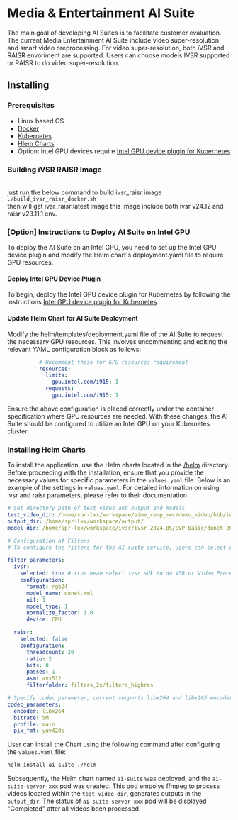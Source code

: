 # Media & Entertainment AI Suite
The main goal of developing AI Suites is to facilitate customer evaluation. The current Media Entertainment AI Suite include video super-resolution and smart video preprocessing. For video super-resolution, both iVSR and RAISR envoriment are supported. Users can choose models IVSR supported or RAISR to do video super-resolution.
## Installing
### Prerequisites
- Linux based OS
- [Docker](https://www.docker.com/)
- [Kubernetes](https://kubernetes.io/docs/home/)
- [Hlem Charts](https://helm.sh/)
- Option: Intel GPU devices require [Intel GPU device plugin for Kubernetes](https://intel.github.io/intel-device-plugins-for-kubernetes/cmd/gpu_plugin/README.html)

### Building iVSR RAISR Image
<br> just run the below command to build ivsr_raisr image
`./build_ivsr_raisr_docker.sh` </br>
then will get ivsr_raisr:latest image this image include both ivsr v24.12  and raisr v23.11.1 env.

### [Option] Instructions to Deploy AI Suite on Intel GPU

To deploy the AI Suite on an Intel GPU, you need to set up the Intel GPU device plugin and modify the Helm chart's deployment.yaml file to require GPU resources.

#### Deploy Intel GPU Device Plugin

To begin, deploy the Intel GPU device plugin for Kubernetes by following the instructions [Intel GPU device plugin for Kubernetes](https://intel.github.io/intel-device-plugins-for-kubernetes/cmd/gpu_plugin/README.html#install-with-nfd).

#### Update Helm Chart for AI Suite Deployment

Modify the helm/templates/deployment.yaml file of the AI Suite to request the necessary GPU resources. This involves uncommenting and editing the relevant YAML configuration block as follows:

```yaml
          # Uncomment these for GPU resources requirement
          resources:
            limits:
              gpu.intel.com/i915: 1
            requests:
              gpu.intel.com/i915: 1
```
Ensure the above configuration is placed correctly under the container specification where GPU resources are needed.
With these changes, the AI Suite should be configured to utilize an Intel GPU on your Kubernetes cluster

### Installing Helm Charts

To install the application, use the Helm charts located in the [/helm](helm) directory. Before proceeding with the installation, ensure that you provide the necessary values for specific parameters in the `values.yaml` file. Below is an example of the settings in `values.yaml`. For detailed information on using ivsr and raisr parameters, please refer to their documentation.

```yaml
# Set directory path of test video and output and models
test_video_dir: /home/spr-lxx/workspace/aime_cemp_mwc/demo_video/bbb/input/
output_dir: /home/spr-lxx/workspace/output/
model_dir: /home/spr-lxx/workspace/ivsr/ivsr_2024.05/SVP_Basic/dunet_2024.01/INT8-performance/

# Configuration of Filters
# To configure the filters for the AI suite service, users can select either ivsr or raisr for video processing by setting the `selected` property to true.

filter_parameters:
  ivsr:
    selected: true # true mean select ivsr sdk to do VSR or Video Process
    configuration:
      format: rgb24
      model_name: dunet.xml
      nif: 1
      model_type: 1
      normalize_factor: 1.0
      device: CPU

  raisr:
    selected: false
    configuration:
      threadcount: 20
      ratio: 2
      bits: 8
      passes: 1
      asm: avx512
      filterfolder: filters_2x/filters_highres

# Specify codec parameter, current supports libx264 and libx265 encoders
codec_parameters:
  encoder: libx264
  bitrate: 5M
  profile: main
  pix_fmt: yuv420p
```
User can install the Chart using the following command after configuring the `values.yaml` file:

```bash
helm install ai-suite ./helm
```
Subsequently, the Helm chart named `ai-suite` was deployed, and the `ai-suite-server-xxx` pod was created. This pod empolys ffmpeg to process videos located within the `test_video_dir`, generates outputs in the `output_dir`. The status of `ai-suite-server-xxx` pod will be displayed "Completed" after all videos been processed.